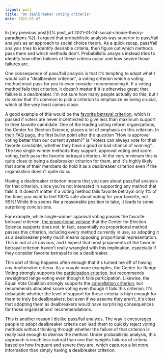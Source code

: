 ```yaml
---
layout: post
title: "On dealbreaker voting criteria"
date: 2021-03-07
---
```

In [my previous post]({% post_url 2021-01-24-social-choice-theory-paradigms %}), I argued that probabilistic analysis was superior to pass/fail analysis as an approach to social choice theory. As a quick recap, pass/fail analysis tries to identify desirable criteria, then figure out which methods pass them and which methods don't. Probabilistic analysis instead tries to identify how often failures of these criteria occur and how severe those failures are.

One consequence of pass/fail analysis is that it's tempting to adopt what I would call a "dealbreaker criterion", a voting criterion which a voting method must pass for you to even consider recommending it. If a voting method fails that criterion, it doesn't matter if it is otherwise great; that failure is a dealbreaker. I'm not sure how many people actually do this, but I do know that it's common to pick a criterion to emphasize as being crucial, which at the very least comes close.

<!--break-->

A good example of this would be the [favorite betrayal criterion](https://en.wikipedia.org/wiki/Comparison_of_electoral_systems#Strategy_criteria), which is passed if voters are never incentivized to give less than maximum support to their favorite candidate. One of the leading voting reform organizations, the Center for Election Science, places a lot of emphasis on this criterion. In [their FAQ page](https://electionscience.org/approval-voting-faqs/), the first bullet point after the question "How is approval voting better than our current system?" is "Voters can always vote for their favorite candidate, whether they have a good or bad chance of winning". The two single-winner methods they support, approval voting and score voting, both pass the favorite betrayal criterion. At the very minimum this is quite close to being a dealbreaker criterion for them, and it's highly likely that some of their members do hold it as a dealbreaker criterion even if the organization doesn't quite do so.

Having a dealbreaker criterion means that you care about pass/fail analysis for that criterion, since you're not interested in supporting any method that fails it. It doesn't matter if a voting method fails favorite betrayal only 1% of the time; you want to feel 100% safe about voting for your favorite, not 99%! While this seems like a reasonable position to take, it leads to some surprising conclusions.

For example, while single-winner approval voting passes the favorite betrayal criterion, [the proportional version](https://electionscience.org/voting-methods/getting-proportional-with-approval-voting/) that the Center for Election Science supports does not. In fact, essentially no proportional method passes this criterion, including every method currently in use, so adopting it as a dealbreaker pretty much means opposing proportional representation. This is not at all obvious, and I expect that most proponents of the favorite betrayal criterion haven't really wrangled with this implication, especially if they consider favorite betrayal to be a dealbreaker.

This sort of thing happens often enough that it's turned me off of having any dealbreaker criteria. As a couple more examples, the Center for Range Voting strongly supports the [participation criterion](https://en.wikipedia.org/wiki/Participation_criterion), but recommends reweighted range voting even though it fails participation. Likewise, the Equal Vote Coalition strongly supports the [cancellation criterion](https://bternarytau.github.io/miscellaneous/voting-theory/cancellation-criterion), but recommends allocated score voting even though it fails this criterion. It's debatable whether the level of support for these criteria is high enough for them to truly be dealbreakers, but even if we assume they aren't, it's clear that adopting them as dealbreakers would have surprising consequences for those organizations' recommendations.

This is another reason I dislike pass/fail analysis. The way it encourages people to adopt dealbreaker criteria can lead them to quickly reject voting methods without thinking through whether the failure of that criterion is really bad enough to dismiss the method. Under probabilistic analysis, this approach is much less natural than one that weights failures of criteria based on how frequent and severe they are, which captures a lot more information than simply having a dealbreaker criterion.